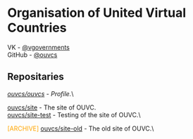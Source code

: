 # Organisation of United Virtual Countries

VK - [@vgovernments](https://vk.com/vgovernments)\
GitHub - [@ouvcs](https://github.com/ouvcs)

## Repositaries

*[ouvcs/ouvcs](https://github.com/ouvcs/ouvcs) - Profile.*\


[ouvcs/site](https://github.com/ouvcs/site) - The site of OUVC.\
[ouvcs/site-test](https://github.com/ouvcs/site-test) - Testing of the site of OUVC.\

<font color="orange">[ARCHIVE]</font> [ouvcs/site-old](https://github.com/ouvcs/site-old) - The old site of OUVC.\
